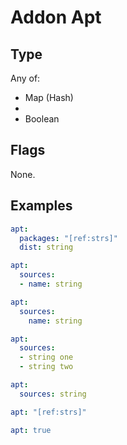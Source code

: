 # Addon Apt



## Type

Any of:

* Map (Hash)
* 
* Boolean

## Flags

None.


## Examples

```yaml
apt:
  packages: "[ref:strs]"
  dist: string
```

```yaml
apt:
  sources:
  - name: string
```

```yaml
apt:
  sources:
    name: string
```

```yaml
apt:
  sources:
  - string one
  - string two
```

```yaml
apt:
  sources: string
```

```yaml
apt: "[ref:strs]"

```

```yaml
apt: true

```
